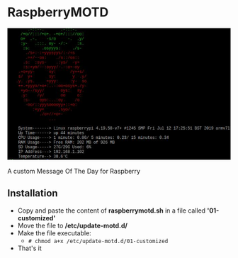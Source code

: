 # RaspberryMOTD

![](motdpi.jpeg)

A custom Message Of The Day for Raspberry

## Installation

- Copy and paste the content of **raspberrymotd.sh** in a file called **'01-customized'**
- Move the file to **/etc/update-motd.d/**
- Make the file executable: 
  - ` # chmod a+x /etc/update-motd.d/01-customized `
- That's it
